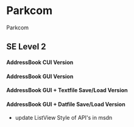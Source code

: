 # Parkcom
Parkcom
## SE Level 2
#### AddressBook CUI Version
#### AddressBook GUI Version
#### AddressBook GUI + Textfile Save/Load Version
#### AddressBook GUI + Datfile Save/Load Version
- update ListView Style of API's in msdn

